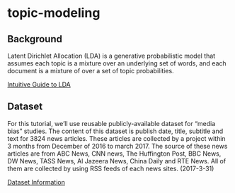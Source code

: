 # topic-modeling

## Background
Latent Dirichlet Allocation (LDA) is a generative probabilistic model that assumes each topic is a mixture over an 
underlying set of words, and each document is a mixture of over a set of topic probabilities.

[Intuitive Guide to LDA](https://towardsdatascience.com/light-on-math-machine-learning-intuitive-guide-to-latent-dirichlet-allocation-437c81220158) 

## Dataset
For this tutorial, we’ll use reusable publicly-available dataset for “media bias” studies. The content of this dataset 
is publish date, title, subtitle and text for 3824 news articles. These articles are collected by a project within 
3 months from December of 2016 to march 2017. The source of these news articles are from ABC News, CNN news, 
The Huffington Post, BBC News, DW News, TASS News, Al Jazeera News, China Daily and RTE News. All of them are collected 
by using RSS feeds of each news sites. (2017-3-31)

[Dataset Information](https://dataverse.harvard.edu/dataset.xhtml?persistentId=doi:10.7910/DVN/GMFCTR&version=1.0)

